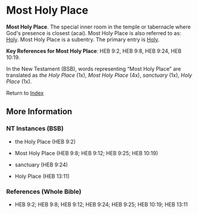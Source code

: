 # Most Holy Place
**Most Holy Place**. 
The special inner room in the temple or tabernacle where God's presence is closest (acai). 
Most Holy Place is also referred to as: 
[Holy](Holy.md). 
Most Holy Place is a subentry. The primary entry is 
[Holy](Holy.md). 


**Key References for Most Holy Place**: 
HEB 9:2, HEB 9:8, HEB 9:24, HEB 10:19. 




In the New Testament (BSB), words representing “Most Holy Place” are translated as 
*the Holy Place* (1x), *Most Holy Place* (4x), *sanctuary* (1x), *Holy Place* (1x). 


Return to [Index](00-Index.md)

## More Information

### NT Instances (BSB)

* the Holy Place (HEB 9:2)

* Most Holy Place (HEB 9:8; HEB 9:12; HEB 9:25; HEB 10:19)

* sanctuary (HEB 9:24)

* Holy Place (HEB 13:11)



### References (Whole Bible)

* HEB 9:2; HEB 9:8; HEB 9:12; HEB 9:24; HEB 9:25; HEB 10:19; HEB 13:11



